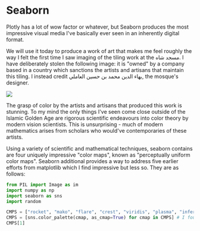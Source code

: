 # Seaborn

Plotly has a lot of wow factor or whatever, but Seaborn produces the most impressive visual media I've basically ever seen in an inherently digital format.

We will use it today to produce a work of art that makes me feel roughly the way I felt the first time I saw imaging of the tiling work at the مسجد شاه. I have deliberately stolen the following image: it is "owned" by a company based in a country which sanctions the artists and artisans that maintain this tiling. I instead credit بهاء الدين محمد بن حسين العاملي, the mosque's designer.

<img src="tiling.png">

The grasp of color by the artists and artisans that produced this work is stunning. To my mind the only things I've seen come close outside of the Islamic Golden Age are rigorous scientific endeavours into color theory by modern vision scientists. This is unsurprising - much of modern mathematics arises from scholars who would've contemporaries of these artists.

Using a variety of scientific and mathematical techniques, seaborn contains are four uniquely impressive "color maps", known as "perceptually uniform color maps". Seaborn additional provides a way to address five earlier efforts from matplotlib which I find impressive but less so. They are as follows:

```python
from PIL import Image as im
import numpy as np
import seaborn as sns
import random

CMPS = ["rocket", "mako", "flare", "crest", "viridis", "plasma", "inferno", "magma", "cividis"]
CMPS = [sns.color_palette(cmap, as_cmap=True) for cmap in CMPS] # I found this on the Seaborn website
CMPS[1]
```
